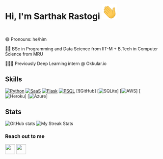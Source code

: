 # Hi, I'm Sarthak Rastogi <img src="https://raw.githubusercontent.com/ABSphreak/ABSphreak/master/gifs/Hi.gif" width="50px">
</br>

😄 Pronouns: he/him

👨‍🎓 BSc in Programming and Data Science from IIT-M + B.Tech in Computer Science from MRU

👨🏼‍💻 Previously Deep Learning intern @ Okkular.io

## Skills
[![Python](https://img.shields.io/badge/Python-3776AB?style=for-the-badge&logo=python&logoColor=white)](https://github.com/sumitt1080)
[![SaaS](https://img.shields.io/badge/Sass-CC6699?style=for-the-badge&logo=sass&logoColor=white)](https://github.com/sumitt1080)
[![Flask](https://img.shields.io/badge/Flask-000000?style=for-the-badge&logo=flask&logoColor=white)](https://github.com/sarthakrastogi)
[![PSQL](https://img.shields.io/badge/PostgreSQL-316192?style=for-the-badge&logo=postgresql&logoColor=white)](https://github.com/sarthakrastogi) [![GitHub]
[![SQLite](https://img.shields.io/badge/SQLite-07405E?style=for-the-badge&logo=sqlite&logoColor=white)]
[![AWS](https://img.shields.io/badge/Amazon_AWS-232F3E?style=for-the-badge&logo=amazon-aws&logoColor=white)]
[![Heroku](https://img.shields.io/badge/Heroku-430098?style=for-the-badge&logo=heroku&logoColor=white)]
[![Azure](https://img.shields.io/badge/Microsoft_Azure-0089D6?style=for-the-badge&logo=microsoft-azure&logoColor=white)]


## Stats
![GitHub stats](https://github-readme-stats.vercel.app/api?username=sarthakrastogi&show_icons=true&theme=dracula)
![My Streak Stats](https://github-readme-streak-stats.herokuapp.com/?user=sarthakrastogi&theme=tokyonight)


### Reach out to me

<!--- <a href="https://twitter.com/writesatweet"><img src="https://i.ibb.co/kmgQVyW/twitter.png" width="32px" height="32px"></a> ---><a href="https://github.com/sarthakrastogi"><img src="https://cdn.iconscout.com/icon/free/png-256/github-108-438008.png" width="32px" height="32px"></a> <a href="https://www.linkedin.com/in/sarthakrastogi/"><img src="https://i.ibb.co/Kx2GSrT/linkedin.png" width="32px" height="32px"></a>
